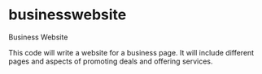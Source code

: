 # businesswebsite
Business Website

This code will write a website for a business page. It will include different pages and aspects of promoting deals and offering services.
